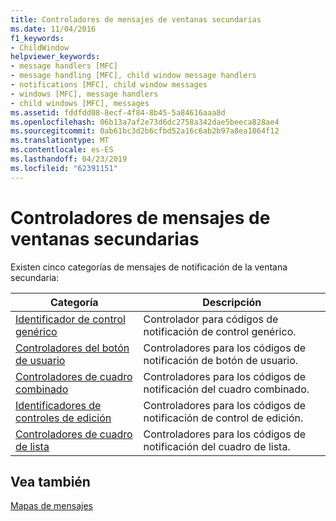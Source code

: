 ```yaml
---
title: Controladores de mensajes de ventanas secundarias
ms.date: 11/04/2016
f1_keywords:
- ChildWindow
helpviewer_keywords:
- message handlers [MFC]
- message handling [MFC], child window message handlers
- notifications [MFC], child window messages
- windows [MFC], message handlers
- child windows [MFC], messages
ms.assetid: fddfdd08-8ecf-4f84-8b45-5a84616aaa8d
ms.openlocfilehash: 06b13a7af2e73d6dc2758a342dae5beeca828ae4
ms.sourcegitcommit: 0ab61bc3d2b6cfbd52a16c6ab2b97a8ea1864f12
ms.translationtype: MT
ms.contentlocale: es-ES
ms.lasthandoff: 04/23/2019
ms.locfileid: "62391151"
---
```

# <a name="child-window-notification-message-handlers"></a>Controladores de mensajes de ventanas secundarias

Existen cinco categorías de mensajes de notificación de la ventana secundaria:

|Categoría|Descripción|
|--------------|-----------------|
|[Identificador de control genérico](../../mfc/reference/generic-control-handler.md)|Controlador para códigos de notificación de control genérico.|
|[Controladores del botón de usuario](../../mfc/reference/user-button-handlers.md)|Controladores para los códigos de notificación de botón de usuario.|
|[Controladores de cuadro combinado](../../mfc/reference/combo-box-handlers.md)|Controladores para los códigos de notificación del cuadro combinado.|
|[Identificadores de controles de edición](../../mfc/reference/edit-control-handlers.md)|Controladores para los códigos de notificación de control de edición.|
|[Controladores de cuadro de lista](../../mfc/reference/list-box-handlers.md)|Controladores para los códigos de notificación del cuadro de lista.|

## <a name="see-also"></a>Vea también

[Mapas de mensajes](../../mfc/reference/message-maps-mfc.md)
